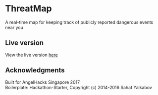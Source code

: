 # ThreatMap
A real-time map for keeping track of publicly reported dangerous events near you
## Live version 
View the live version [here](http://www.threat-map.herokuapp.com)
## Acknowledgments 
Built for AngelHacks Singapore 2017  
Boilerplate: Hackathon-Starter, Copyright (c) 2014-2016 Sahat Yalkabov

